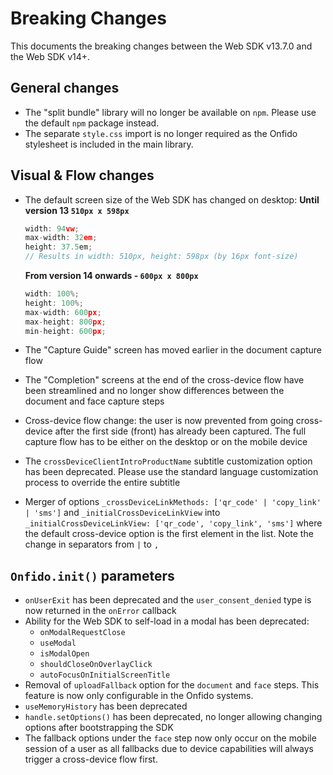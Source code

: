 # Breaking Changes

This documents the breaking changes between the Web SDK v13.7.0 and the Web SDK v14+.

## General changes

- The "split bundle" library will no longer be available on `npm`. Please use the default `npm` package instead.
- The separate `style.css` import is no longer required as the Onfido stylesheet is included in the main library.

## Visual & Flow changes

- The default screen size of the Web SDK has changed on desktop:
  **Until version 13 `510px x 598px`**

  ```javascript
  width: 94vw;
  max-width: 32em;
  height: 37.5em;
  // Results in width: 510px, height: 598px (by 16px font-size)
  ```

  **From version 14 onwards - `600px x 800px`**

  ```javascript
  width: 100%;
  height: 100%;
  max-width: 600px;
  max-height: 800px;
  min-height: 600px;
  ```

- The "Capture Guide" screen has moved earlier in the document capture flow
- The "Completion" screens at the end of the cross-device flow have been streamlined and no longer show differences between the document and face capture steps
- Cross-device flow change: the user is now prevented from going cross-device after the first side (front) has already been captured. The full capture flow has to be either on the desktop or on the mobile device
- The `crossDeviceClientIntroProductName` subtitle customization option has been deprecated. Please use the standard language customization process to override the entire subtitle
- Merger of options `_crossDeviceLinkMethods: ['qr_code' | 'copy_link' | 'sms']` and `_initialCrossDeviceLinkView` into `_initialCrossDeviceLinkView: ['qr_code', 'copy_link', 'sms']` where the default cross-device option is the first element in the list. Note the change in separators from `|` to `,`

## `Onfido.init()` parameters

- `onUserExit` has been deprecated and the `user_consent_denied` type is now returned in the `onError` callback
- Ability for the Web SDK to self-load in a modal has been deprecated:
  - `onModalRequestClose`
  - `useModal`
  - `isModalOpen`
  - `shouldCloseOnOverlayClick`
  - `autoFocusOnInitialScreenTitle`
- Removal of `uploadFallback` option for the `document` and `face` steps. This feature is now only configurable in the Onfido systems.
- `useMemoryHistory` has been deprecated
- `handle.setOptions()` has been deprecated, no longer allowing changing options after bootstrapping the SDK
- The fallback options under the `face` step now only occur on the mobile session of a user as all fallbacks due to device capabilities will always trigger a cross-device flow first.
